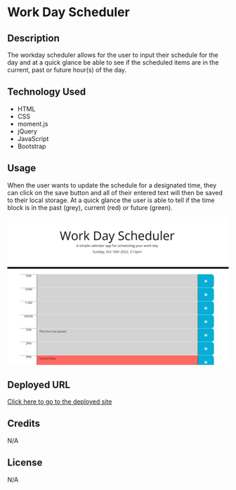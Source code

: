 # Work Day Scheduler


## Description
The workday scheduler allows for the user to input their schedule for the day and at a quick glance be able to see if the scheduled items are in the current, past or future hour(s) of the day.

## Technology Used

* HTML
* CSS 
* moment.js
* jQuery
* JavaScript
* Bootstrap


## Usage

When the user wants to update the schedule for a designated time, they can click on the save button and all of their entered text will then be saved to their local storage. At a quick glance the user is able to tell if the time block is in the past (grey), current (red) or future (green). 

![Workday Scheduler](./assets/images/scheduler2.gif)



## Deployed URL
 <a href="https://jjohnson673.github.io/planning_to_seize_the_day/" target="_blank">Click here to go to the deployed site</a>

## Credits

N/A

## License

N/A
